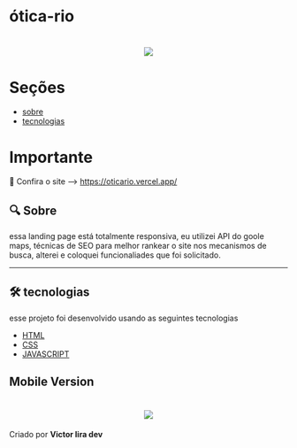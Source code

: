 # ótica-rio

<h1 align="center" >
    <img src="https://ik.imagekit.io/mcvhbcq4zu/oticario_pdte_a9ek.gif">
</h1>

# Seções
- [sobre](#Sobre)
- [tecnologias](#technologies)

# Importante

:key: Confira o site --> https://oticario.vercel.app/

## :mag: Sobre

essa landing page está totalmente responsiva, eu utilizei API do goole maps, técnicas de SEO para melhor rankear o site nos mecanismos de busca, alterei e coloquei funcionaliades que foi solicitado.

---

 
## 🛠 tecnologias
esse projeto foi desenvolvido usando as seguintes tecnologias

- [HTML](https://developer.mozilla.org/en-US/docs/Web/HTML)
- [CSS](https://developer.mozilla.org/en-US/docs/Web/CSS)
- [JAVASCRIPT](https://www.javascript.com/)

## Mobile Version

<h1 align="center" >
    <img src="https://ik.imagekit.io/mcvhbcq4zu/oticario-mobile_U5yOaxh3b.gif">
</h1>

Criado por **Victor lira dev**
